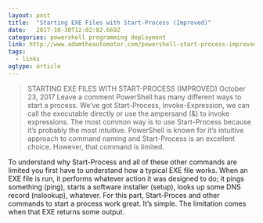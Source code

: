 ```yaml
---
layout: post 
title:  "Starting EXE Files with Start-Process (Improved)" 
date:   2017-10-30T12:02:02.669Z 
categories: powershell programming deployment
link: http://www.adamtheautomator.com/powershell-start-process-improved/ 
tags:
  - links
ogtype: article 
---
```


> STARTING EXE FILES WITH START-PROCESS (IMPROVED)
October 23, 2017	Leave a comment
PowerShell has many different ways to start a process. We’ve got Start-Process, Invoke-Expression, we can call the executable directly or use the ampersand (&) to invoke expressions. The most common way is to use Start-Process because it’s probably the most intuitive. PowerShell is known for it’s intuitive approach to command naming and Start-Process is an excellent choice. However, that command is limited.

To understand why Start-Process and all of these other commands are limited you first have to understand how a typical EXE file works. When an EXE file is run, it performs whatever action it was designed to do; it pings something (ping), starts a software installer (setup), looks up some DNS record (nslookup), whatever. For this part, Start-Proces and other commands to start a process work great. It’s simple. The limitation comes when that EXE returns some output.